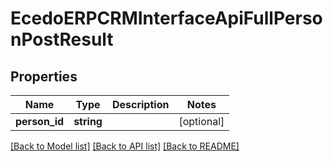 # EcedoERPCRMInterfaceApiFullPersonPostResult

## Properties
Name | Type | Description | Notes
------------ | ------------- | ------------- | -------------
**person_id** | **string** |  | [optional] 

[[Back to Model list]](../README.md#documentation-for-models) [[Back to API list]](../README.md#documentation-for-api-endpoints) [[Back to README]](../README.md)


